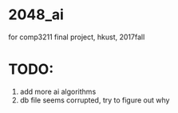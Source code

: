 # 2048_ai
for comp3211 final project, hkust, 2017fall  

# TODO:   
1. add more ai algorithms  
2. db file seems corrupted, try to figure out why

